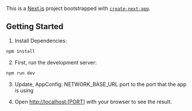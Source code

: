 This is a [Next.js](https://nextjs.org) project bootstrapped with [`create-next-app`](https://nextjs.org/docs/app/api-reference/cli/create-next-app).

## Getting Started

1. Install Dependencies:

```bash
npm install
```

2. First, run the development server:

```bash
npm run dev
```

3. Update, AppConfig: NETWORK_BASE_URL port to the port that the app is using

4. Open [http://localhost:[PORT]](http://localhost:3000) with your browser to see the result.
